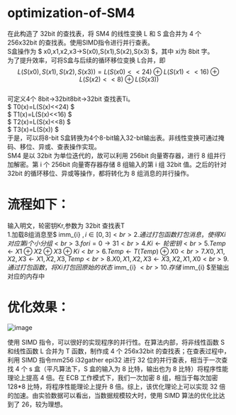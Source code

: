 # optimization-of-SM4
在此构造了 32bit 的查找表，将 SM4 的线性变换 L 和 S 盒合并为 4 个 256x32bit 的查找表。使用SIMD指令进行并行查表。<br>
S盒操作为 $ x0,x1,x2,x3→S(x0),S(x1),S(x2),S(x3) $，其中 xi为 8bit 字。<br>
为了提升效率，可将S盒与后续的循环移位变换 L合并，即<br>
$$ L(S(x0),S(x1),S(x2),S(x3))=L(S(x0)<<24)⊕L(S(x1)<<16)⊕L(S(x2)<<8)⊕L(S(x3))$$<br>
可定义4个 8bit→32bit8bit→32bit 查找表Ti。<br>
$ T0(x)=L(S(x)<<24) $<br>
$ T1(x)=L(S(x)<<16) $<br>
$ T2(x)=L(S(x)<<8) $<br>
$ T3(x)=L(S(x)) $<br>
于是，可以将8-bit S盒转换为4个8-bit输入32-bit输出表。非线性变换可通过掩码、移位、异或、查表操作实现。<br>
SM4 是以 32bit 为单位迭代的，故可以利用 256bit 向量寄存器，进行 8 组并行加解密。第 i 个 256bit 向量寄存器存储 8 组输入的第 i 组 32bit 值。之后的针对 32bit 的循环移位、异或等操作，都将转化为 8 组消息的并行操作。

# 流程如下：
输入明文，轮密钥Kr,参数为 32bit 查找表T<br>
1.加载8组消息至$ imm_{i} $, i∈[0,3]<br>
2.通过打包函数打包消息，使得 Xi 对应第 i个小分组<br>
3.for i=0→31<br>
4.  Ki← 轮密钥<br>
5.  Temp←X1⊕X2⊕X3⊕Ki<br>
6.  Temp←T(Temp)⊕X0<br>
7.  X0,X1,X2,X3←X1,X2,X3,Temp<br>
8.X0,X1,X2,X3←X3,X2,X1,X0<br>
9.通过打包函数，将Xi打包回原始的状态$ imm_{i} $<br>
10.存储$ imm_{i} $至输出对应的内存中<br>


# 优化效果： 
![image](https://user-images.githubusercontent.com/104118101/178234820-97390578-2f39-4a73-8257-a13063854b9d.png)

使用 SIMD 指令，可以很好的实现程序的并行性。在算法内部，将非线性函数 S 和线性函数 L 合并为 T 函数，制作成 4 个 256x32bit 的查找表；在查表过程中，利用 SIMD 指令mm256 i32gather epi32 进行 32 位的并行查表，相当于一次查找 4 个 s 盒（平凡算法下，S 盒的输入为 8 比特，输出也为 8 比特）将程序性能理论上提高 4 倍。在 ECB 工作模式下，我们一次加密 8 组，相当于每次加密 128*8  比特，将程序性能理论上提升 8 倍。综上，该优化理论上可以实现 32 倍的加速。由实验数据可以看出，当数据规模较大时，使用 SIMD 算法的优化比达到了 26，较为理想。
